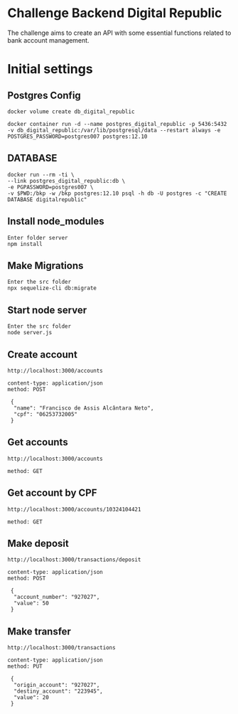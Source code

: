 # Challenge Backend Digital Republic

The challenge aims to create an API with some essential functions related to bank account management.


# Initial settings

## Postgres Config

```
docker volume create db_digital_republic

docker container run -d --name postgres_digital_republic -p 5436:5432 -v db_digital_republic:/var/lib/postgresql/data --restart always -e POSTGRES_PASSWORD=postgres007 postgres:12.10
```

## DATABASE

```
docker run --rm -ti \
--link postgres_digital_republic:db \
-e PGPASSWORD=postgres007 \
-v $PWD:/bkp -w /bkp postgres:12.10 psql -h db -U postgres -c "CREATE DATABASE digitalrepublic"
```

## Install node_modules

```
Enter folder server
npm install
```

## Make Migrations

```
Enter the src folder
npx sequelize-cli db:migrate 
```

## Start node server

```
Enter the src folder
node server.js
```

## Create account
```
http://localhost:3000/accounts

content-type: application/json
method: POST

 {
  "name": "Francisco de Assis Alcântara Neto",
  "cpf": "06253732005"
 }
```

## Get accounts
```
http://localhost:3000/accounts

method: GET
```

## Get account by CPF
```
http://localhost:3000/accounts/10324104421

method: GET
```

## Make deposit
```
http://localhost:3000/transactions/deposit

content-type: application/json
method: POST

 {
  "account_number": "927027",
  "value": 50
 }
```

## Make transfer
```
http://localhost:3000/transactions

content-type: application/json
method: PUT

 {
  "origin_account": "927027",
  "destiny_account": "223945",
  "value": 20
 }
```